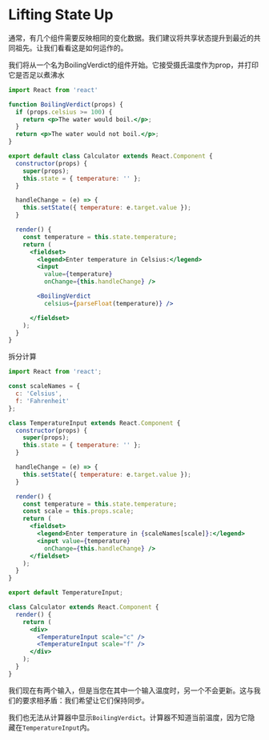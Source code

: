 # Lifting State Up

通常，有几个组件需要反映相同的变化数据。我们建议将共享状态提升到最近的共同祖先。让我们看看这是如何运作的。

我们将从一个名为BoilingVerdict的组件开始。它接受摄氏温度作为prop，并打印它是否足以煮沸水

```jsx
import React from 'react'

function BoilingVerdict(props) {
  if (props.celsius >= 100) {
    return <p>The water would boil.</p>;
  }
  return <p>The water would not boil.</p>;
}

export default class Calculator extends React.Component {
  constructor(props) {
    super(props);
    this.state = { temperature: '' };
  }

  handleChange = (e) => {
    this.setState({ temperature: e.target.value });
  }

  render() {
    const temperature = this.state.temperature;
    return (
      <fieldset>
        <legend>Enter temperature in Celsius:</legend>
        <input
          value={temperature}
          onChange={this.handleChange} />

        <BoilingVerdict
          celsius={parseFloat(temperature)} />

      </fieldset>
    );
  }
}
```

拆分计算

```jsx
import React from 'react';

const scaleNames = {
  c: 'Celsius',
  f: 'Fahrenheit'
};

class TemperatureInput extends React.Component {
  constructor(props) {
    super(props);
    this.state = { temperature: '' };
  }

  handleChange = (e) => {
    this.setState({ temperature: e.target.value });
  }

  render() {
    const temperature = this.state.temperature;
    const scale = this.props.scale;
    return (
      <fieldset>
        <legend>Enter temperature in {scaleNames[scale]}:</legend>
        <input value={temperature}
          onChange={this.handleChange} />
      </fieldset>
    );
  }
}

export default TemperatureInput;
```

```jsx
class Calculator extends React.Component {
  render() {
    return (
      <div>
        <TemperatureInput scale="c" />
        <TemperatureInput scale="f" />
      </div>
    );
  }
}
```

我们现在有两个输入，但是当您在其中一个输入温度时，另一个不会更新。这与我们的要求相矛盾：我们希望让它们保持同步。

我们也无法从计算器中显示`BoilingVerdict`。计算器不知道当前温度，因为它隐藏在`TemperatureInput`内。
